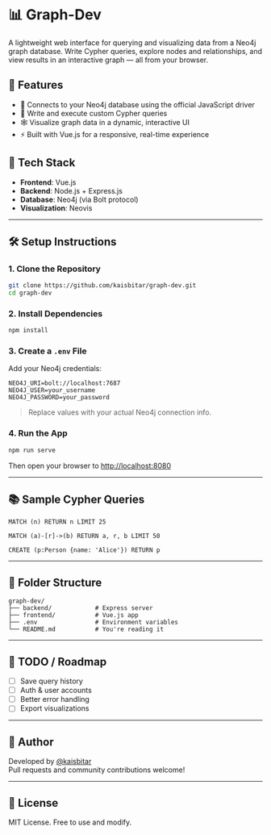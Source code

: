 # 📊 Graph-Dev

A lightweight web interface for querying and visualizing data from a Neo4j graph database. Write Cypher queries, explore nodes and relationships, and view results in an interactive graph — all from your browser.

## 🚀 Features

- 🔌 Connects to your Neo4j database using the official JavaScript driver
- 🧠 Write and execute custom Cypher queries
- 🕸️ Visualize graph data in a dynamic, interactive UI
- ⚡ Built with Vue.js for a responsive, real-time experience

## 🔧 Tech Stack

- **Frontend**: Vue.js  
- **Backend**: Node.js + Express.js  
- **Database**: Neo4j (via Bolt protocol)  
- **Visualization**: Neovis

---

## 🛠 Setup Instructions

### 1. Clone the Repository

```bash
git clone https://github.com/kaisbitar/graph-dev.git
cd graph-dev
```

### 2. Install Dependencies

```bash
npm install
```

### 3. Create a `.env` File

Add your Neo4j credentials:

```env
NEO4J_URI=bolt://localhost:7687
NEO4J_USER=your_username
NEO4J_PASSWORD=your_password
```

> Replace values with your actual Neo4j connection info.

### 4. Run the App

```bash
npm run serve
```

Then open your browser to [http://localhost:8080](http://localhost:8080)

---

## 📚 Sample Cypher Queries

```cypher
MATCH (n) RETURN n LIMIT 25

MATCH (a)-[r]->(b) RETURN a, r, b LIMIT 50

CREATE (p:Person {name: 'Alice'}) RETURN p
```

---

## 🧱 Folder Structure

```
graph-dev/
├── backend/            # Express server
├── frontend/           # Vue.js app
├── .env                # Environment variables
└── README.md           # You're reading it
```

---

## 📌 TODO / Roadmap

- [ ] Save query history
- [ ] Auth & user accounts
- [ ] Better error handling
- [ ] Export visualizations

---

## 👤 Author

Developed by [@kaisbitar](https://github.com/kaisbitar)  
Pull requests and community contributions welcome!

---

## 🪪 License

MIT License. Free to use and modify.

